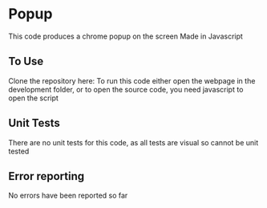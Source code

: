 # Popup
This code produces a chrome popup on the screen
Made in Javascript

## To Use
Clone the repository here: 
To run this code either open the webpage in the development folder, or to open the source code, you need javascript to open the script

## Unit Tests
There are no unit tests for this code, as all tests are visual so cannot be unit tested

## Error reporting
No errors have been reported so far
